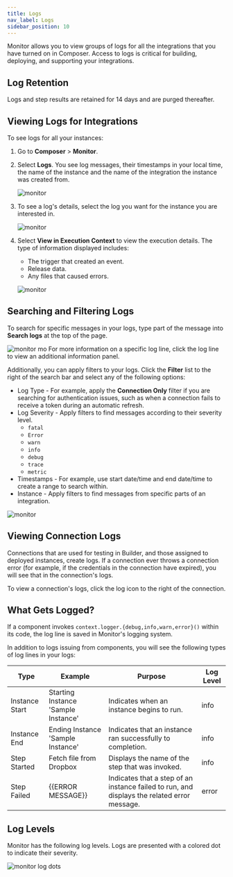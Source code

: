 ```yaml
---
title: Logs
nav_label: Logs
sidebar_position: 10
---
```


Monitor allows you to view groups of logs for all the integrations that you have turned on in Composer. Access to logs is critical for building, deploying, and supporting your integrations.

## Log Retention

Logs and step results are retained for 14 days and are purged thereafter.

## Viewing Logs for Integrations

To see logs for all your instances:

1. Go to **Composer** > **Monitor**.
2. Select **Logs**. You see log messages, their timestamps in your local time, the name of the instance and the name of the integration the instance was created from.

    ![monitor](/assets/monitor.png)

3. To see a log's details, select the log you want for the instance you are interested in.

   ![monitor](/assets/monitor_2.png)

4. Select **View in Execution Context** to view the execution details. The type of information displayed includes:

    - The trigger that created an event.
    - Release data.
    - Any files that caused errors.

    ![monitor](/assets/monitor_3.png)

## Searching and Filtering Logs

To search for specific messages in your logs, type part of the message into **Search logs** at the top of the page.

![monitor](/assets/monitor_search.png)
mo
For more information on a specific log line, click the log line to view an additional information panel.

Additionally, you can apply filters to your logs. Click the **Filter** list to the right of the search bar and select any of the following options:

- Log Type - For example, apply the **Connection Only** filter if you are searching for authentication issues, such as when a connection fails to receive a token during an automatic refresh. 
- Log Severity - Apply filters to find messages according to their severity level.
  - `fatal` 
  - `Error`
  - `warn`
  - `info`
  - `debug`
  - `trace`
  - `metric` 
- Timestamps - For example, use start date/time and end date/time to create a range to search within.
- Instance - Apply filters to find messages from specific parts of an integration.

![monitor](/assets/monitor_filter.png)

## Viewing Connection Logs

Connections that are used for testing in Builder, and those assigned to deployed instances, create logs. If a connection ever throws a connection error (for example, if the credentials in the connection have expired), you will see that in the connection's logs.

To view a connection's logs, click the log icon to the right of the connection.

## What Gets Logged?

If a component invokes `context.logger.{debug,info,warn,error}()` within its code, the log line is saved in Monitor's logging system.

In addition to logs issuing from components, you will see the following types of log lines in your logs:

| Type           | 	Example	                             | Purpose                                                                                      | 	Log Level |
|----------------|---------------------------------------|----------------------------------------------------------------------------------------------|------------|
| Instance Start | 	Starting Instance 'Sample Instance'	 | Indicates when an instance begins to run.	                                                   | info       |
| Instance End	  | Ending Instance 'Sample Instance'	    | Indicates that an instance ran successfully to completion.                                   | 	info      |
| Step Started   | 	Fetch file from Dropbox	             | Displays the name of the step that was invoked.                                              | 	info      |
| Step Failed	   | {{ERROR MESSAGE}}	                    | Indicates that a step of an instance failed to run, and displays the related error message.	 | error      |


## Log Levels

Monitor has the following log levels. Logs are presented with a colored dot to indicate their severity.

![monitor log dots](/assets/monitor_log_dots.png)
